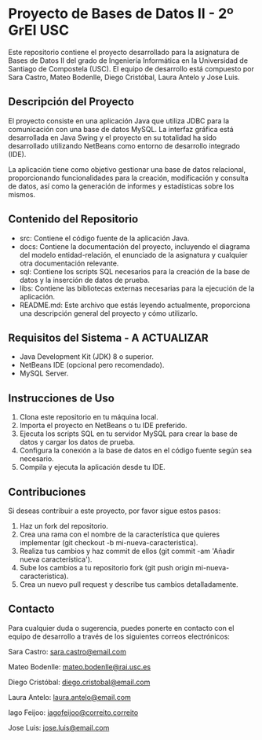 # Proyecto de Bases de Datos II - 2º GrEI USC
Este repositorio contiene el proyecto desarrollado para la asignatura de Bases de Datos II del grado de Ingeniería Informática en la Universidad de Santiago de Compostela (USC). El equipo de desarrollo está compuesto por Sara Castro, Mateo Bodenlle, Diego Cristóbal, Laura Antelo y Jose Luis.

## Descripción del Proyecto
El proyecto consiste en una aplicación Java que utiliza JDBC para la comunicación con una base de datos MySQL. La interfaz gráfica está desarrollada en Java Swing y el proyecto en su totalidad ha sido desarrollado utilizando NetBeans como entorno de desarrollo integrado (IDE).

La aplicación tiene como objetivo gestionar una base de datos relacional, proporcionando funcionalidades para la creación, modificación y consulta de datos, así como la generación de informes y estadísticas sobre los mismos.

## Contenido del Repositorio
* src: Contiene el código fuente de la aplicación Java.
* docs: Contiene la documentación del proyecto, incluyendo el diagrama del modelo entidad-relación, el enunciado de la asignatura y cualquier otra documentación relevante.
* sql: Contiene los scripts SQL necesarios para la creación de la base de datos y la inserción de datos de prueba.
* libs: Contiene las bibliotecas externas necesarias para la ejecución de la aplicación.
* README.md: Este archivo que estás leyendo actualmente, proporciona una descripción general del proyecto y cómo utilizarlo.

## Requisitos del Sistema - A ACTUALIZAR 
* Java Development Kit (JDK) 8 o superior.
* NetBeans IDE (opcional pero recomendado).
* MySQL Server.

## Instrucciones de Uso
1. Clona este repositorio en tu máquina local.
2. Importa el proyecto en NetBeans o tu IDE preferido.
3. Ejecuta los scripts SQL en tu servidor MySQL para crear la base de datos y cargar los datos de prueba.
4. Configura la conexión a la base de datos en el código fuente según sea necesario.
5. Compila y ejecuta la aplicación desde tu IDE.
   
## Contribuciones
Si deseas contribuir a este proyecto, por favor sigue estos pasos:

1. Haz un fork del repositorio.
2. Crea una rama con el nombre de la característica que quieres implementar (git checkout -b mi-nueva-caracteristica).
3. Realiza tus cambios y haz commit de ellos (git commit -am 'Añadir nueva característica').
4. Sube los cambios a tu repositorio fork (git push origin mi-nueva-caracteristica).
5. Crea un nuevo pull request y describe tus cambios detalladamente.

## Contacto
Para cualquier duda o sugerencia, puedes ponerte en contacto con el equipo de desarrollo a través de los siguientes correos electrónicos:

   Sara Castro: sara.castro@email.com

   Mateo Bodenlle: mateo.bodenlle@rai.usc.es

   Diego Cristóbal: diego.cristobal@email.com

   Laura Antelo: laura.antelo@email.com

   Iago Feijoo: iagofeijoo@correito.correito

   Jose Luis: jose.luis@email.com



